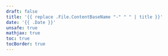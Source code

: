 ```yaml
---
draft: false
title: '{{ replace .File.ContentBaseName "-" " " | title }}'
date: '{{ .Date }}'
unsafe: true
mathjax: true
toc: true
tocBorder: true
---
```

